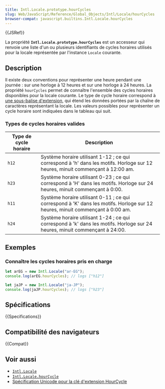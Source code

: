 ```yaml
---
title: Intl.Locale.prototype.hourCycles
slug: Web/JavaScript/Reference/Global_Objects/Intl/Locale/hourCycles
browser-compat: javascript.builtins.Intl.Locale.hourCycles
---
```

{{JSRef}}

La propriété **`Intl.Locale.prototype.hourCycles`** est un accesseur qui renvoie une liste d'un ou plusieurs identifiants de cycles horaires utilisés pour la locale représentée par l'instance `Locale` courante.

## Description

Il existe deux conventions pour représenter une heure pendant une journée&nbsp;: sur une horloge à 12 heures et sur une horloge à 24 heures. La propriété `hourCycles` permet de connaître l'ensemble des cycles horaires disponibles pour la locale courante. Le type de cycle horaire correspond à [une sous-balise d'extension](https://www.unicode.org/reports/tr35/#u_Extension), qui étend les données portées par la chaîne de caractères représentant la locale. Les valeurs possibles pour représenter un cycle horaire sont indiquées dans le tableau qui suit.

### Types de cycles horaires valides

| Type de cycle horaire | Description                                                                                                                         |
| --------------------- | ----------------------------------------------------------------------------------------------------------------------------------- |
| `h12`                 | Système horaire utilisant 1-12&nbsp;; ce qui correspond à 'h' dans les motifs. Horloge sur 12 heures, minuit commençant à 12:00 am. |
| `h23`                 | Système horaire utilisant 0-23&nbsp;; ce qui correspond à 'H' dans les motifs. Horloge sur 24 heures, minuit commençant à 0:00.     |
| `h11`                 | Système horaire utilisant 0-11&nbsp;; ce qui correspond à 'K' dans les motifs. Horloge sur 12 heures, minuit commençant à 0:00 am.  |
| `h24`                 | Système horaire utilisant 1-24&nbsp;; ce qui correspond à 'k' dans les motifs. Horloge sur 24 heures, minuit commençant à 24:00.    |

## Exemples

### Connaître les cycles horaires pris en charge

```js
let arEG = new Intl.Locale("ar-EG");
console.log(arEG.hourCycles); // logs ["h12"]
```

```js
let jaJP = new Intl.Locale("ja-JP");
console.log(jaJP.hourCycles); // logs ["h23"]
```

## Spécifications

{{Specifications}}

## Compatibilité des navigateurs

{{Compat}}

## Voir aussi

- [`Intl.Locale`](/fr/docs/Web/JavaScript/Reference/Global_Objects/Intl/Locale)
- [`Intl.Locale.hourCycle`](/fr/docs/Web/JavaScript/Reference/Global_Objects/Intl/Locale/hourCycle)
- [Spécification Unicode pour la clé d'extension HourCycle](https://www.unicode.org/reports/tr35/#UnicodeHourCycleIdentifier)
